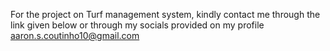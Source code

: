 For the project on Turf management system, kindly contact me through the link given below or through my socials provided on my profile
aaron.s.coutinho10@gmail.com
